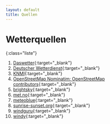 ```yaml
---
layout: default
title: Quellen
---
```


# Wetterquellen

{:class="liste"}
1. [Daswetter](https://www.daswetter.com/){:target="_blank"}
1. [Deutscher Wetterdienst](https://www.dwd.de/DE/){:target="_blank"}
1. [KNMI](https://www.knmi.nl/){:target="_blank"}
1. [OpenStreetMap Nominatim: OpenStreetMap contributors](https://osm.org/copyright){:target="_blank"}
1. [brightsky](https://brightsky.dev/){:target="_blank"}
1. [met.no](https://api.met.no/){:target="_blank"}
1. [meteoblue](https://www.meteoblue.com/){:target="_blank"}
1. [sunrise-sunset.org](https://sunrise-sunset.org/){:target="_blank"}
1. [windguru](https://www.windguru.cz/){:target="_blank"}
1. [windy](https://www.windy.com/){:target="_blank"}
